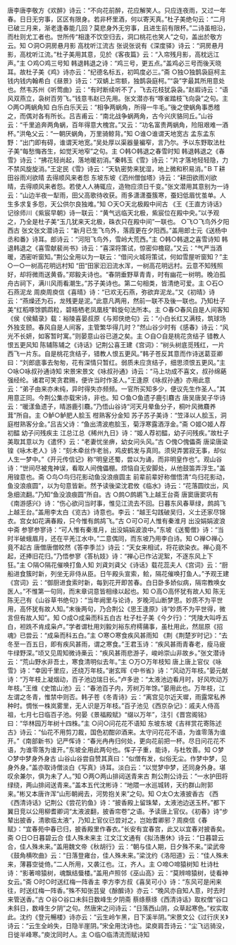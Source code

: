 <!-- { "loadSidebar": true } -->
唐李唐李敬方《欢醉》诗云：“不向花前醉，花应解笑人。只应连夜雨，又过一年春。日日无穷事，区区有限身。若非杯里酒，何以寄天真。”杜子美绝句云：“二月已破三月来，渐老逢春能几回？莫悲身外无穷事，且进生前有限杯。”二诗虽相沿，而杜则尤工者也。世所传“相逢不饮空归去，洞口桃花也笑人”之句，盖出於敬方云。知
○洞○洞房悬月影 高枕听江流古
张说张说有《深度驿》诗云：“洞房悬月影，高枕听江流。”杜子美用其意，见於《客夜篇》云：“入帘残月影，高枕远江声。”主
○鸡○鸡三号知
韩退韩退之诗：“鸡三号，更五点。”盖鸡必三号而後天晓耳。故杜子美《鸡》诗亦云：“纪德名标五，初鸣度必三。”斋
○独○独鹊袅庭柯主
钱内钱内翰希白《昼景》诗云：“双蜻上帘额，独鹊袅庭柯。”“袅”字最其所用意处也。然韦苏州《听莺曲》云：“有时断续听不了，飞去花枝犹袅袅。”赵嘏诗云：“语风双燕立，袅树百劳飞。”钱意韦赵已先用。张文潜亦有“啄雀踏枝飞向袅”之句。主
○两○两蜗角知
白乐白乐天云：“相争两蜗角，所得一牛毛。”後之使蜗角事悉稽之，而偶对各有所长。吕吉甫云：“南北战争蜗两角，古今兴庆貉同丘。”山谷云：“千里追奔两角蜗，百年得意大槐宫。”又云：“功名富贵两蜗角，险阻艰难一酒杯。”洪龟父云：“一朝厌蜗角，万里骑鲸背。”知
○谁○谁谓天地宽古
孟东孟东野：“出门即有碍，谁谓天地宽。”吴处厚以渠器量褊窄，言乃尔。予以东野取法杜子美“每愁悔吝生，如觉天地窄”之句。主
○韩○韩退之春雪时知
韩退韩退之《春雪》诗云：“拂花轻尚起，落地暖初消。”秦韩玉《雪》诗云：“片才落地轻轻隐，力不禁风旋旋消。”王定民《雪》诗云：“天轨密势来犹湿，地上微和积易消。”ＢＴ耕田谷雨刈欲晴 去得顺风来者怨
东坡东坡《泗州僧伽塔》诗云：“耕田欲雨刈欲晴，去得顺风来者怨。若使人人祷辄应，造物应须日千变。”张文潜用其意别为一诗云：“山边半夜一犁雨，田父高歌待收获。雨多潇潇蚕簇寒，蚕妇低眉忧茧单。人生多求复多怨，天公供尔良独难。”知
○天○天北极殿中间古
《王《王直方诗话》记徐师川《紫宸早朝》诗一联云：“黄气远临天北极，紫宸位在殿中央。”以予观之，乃全是杜子美“玉几犹来天北极，硃衣只在殿中间”一联也。
○飞○飞鸟外夕阳西古
张文张文潜诗云：“新月已生飞鸟外，落霞更在夕阳西。”盖用郎士元《送杨中丞和番》诗耳。郎诗云：“河阳飞鸟外，雪岭大荒西。”主
○韩○韩退之喜雪诗知
韩退韩退之《喜雪献裴尚书》诗云：“喜深将策试，惊密仰檐窥。”又云：“气严当酒暖，洒密听窗知。”荆公全用以为一联云：“借问火城将策试，何如雪屋听窗知？”主
○一○一树高花明远村知
“田“田家汩汩流水浑，一树高花明远村。云意不知残照好，却将微雨送黄昏。”郑毅夫诗也。“春阴垂野草青青，时有幽花一树明。晚泊孤舟古祠下，满川风雨看潮生。”苏子美诗也。第二句相类，皆清绝可爱。主
○石○石燕泥龙
周庾周庾信《喜晴》诗：“已欢无石燕，弥欲弃泥龙。”又《初晴》诗云：“燕燥还为石，龙残更是泥。”此意凡两用，然前一联不及後一联也。乃知杜子美“红稻啄馀鹦鹉粒，碧梧栖老凤凰枝”斡旋句法所本。主
○春○春风自是人间客知
《侯《侯鲭录》载：裕陵喜晏叔原《与郑侠绝句》云：“小白长红又满枝，筑球场外独支颐。春风自是人间客，主管繁华得几时？”然山谷少时有《感春》诗云：“风光不长妍，如客暂时寓。”则晏意山谷已道之矣。主
○自○自是桃花贪结子 错教人恨五更风知
陈辅陈辅之《诗话》记荆公喜王建《宫词》：“树头树底觅残红，一片西飞一片东。自是桃花贪结子，错教人恨五更风。”韩子苍反其意而作诗送葛亚卿曰：“刘郎底事去匆匆，花有深情只暂红。弱质未应贪结子，细思须恨五更风。”主
○咏○咏叔孙通诗知
宋景宋景文《咏叔孙通》诗云：“马上功成不喜文，叔孙绵蕝强经纶。诸君可笑贪君赐，便许当时作圣人。”王逢原《咏叔孙通》亦用此意云：“弟子由来亦未纯，异时得失亦频频。一官所买知多少，便议先生作圣人。”其用意正同。今荆公集亦载宋诗，非也。知
○鱼○鱼遗子鹿引麛古
唐吴唐吴子华诗云：“暖漾鱼遗子，晴游鹿引麛。”乃悟山谷诗“河天月晕鱼分子，桐叶风微麛养茸”所自。主
○鲈○鲈肥人脍玉 柑熟客分金知
苏子苏子美诗：“笠泽以人脍玉，洞庭柑熟客分金。”吕吉父诗：“鱼出清波庖脍玉，菊浮寒露酒浮金。”斋
○姬○姬人荐初醖 幼子问残疾主
江总江总《稀州九日》诗：“姬人荐初醖，幼子问残疾。”故杜子美取其意以为《遣怀》云：“老妻忧坐痹，幼女问头风。”古
○傀○傀儡斋
唐梁唐梁锽《咏木老人》诗：“刻木牵丝作老翁，鸡皮鹤发与真同。须臾弄罢寂无事，却似人生一梦中。”《开元传信记》称“明皇还蜀，尝以为诵，而非明皇作也”。观山谷诗：“世间尽被鬼神误，看取人间傀儡棚。烦恼自无安脚处，从他鼓笛弄浮生。”盖用锽意也。斋
○鸟○鸟归花影动鱼没浪痕圆主
前辈前辈好称僧悟清“鸟归花影动，鱼没浪痕圆”，以为句意皆新。然予读後梁沈君攸《临水》诗云：“花落圆纹出，风急细流翻。”乃知“鱼没浪痕圆”所自。古
○鹧○鹧鹕飞上越王台斋
唐窦唐窦巩有《南游感兴》诗：“伤心欲问当时事，惟见江流去不回。日暮东风春草绿，鹧鸪飞上越王台。”盖用李太白《览古》诗意也。李云：“越王勾践破吴归，义士还家尽锦衣。宫女如花满春殿，只今惟有鹧鸪飞。”古
○可○可人惟有秦淮月 出没娟娟波浪中斋
参寥参寥诗：“可人惟有秦淮月，出没娟娟波浪中。”东坡《送蜀僧》诗：“当时半破蛾眉月，还在平羌江水中。”二意偶同，而东坡乃用李白诗。知
○禅○禅心竟不起古
唐僧唐僧皎然《答李季兰》诗云：“天女来相试，将花欲染衣。禅心竟不起，还捧旧花归。”乃悟参寥《答杭妓》诗：“禅心已作沾泥絮，不逐东风上下狂。”主
○隔○隔花催唤打鱼人知
刘貣刘貣父《诗话》载花蕊夫人《宫词》云：“厨船进食簇时新，列坐无非侍从臣。日午殿头宣索，鲙，隔花催唤打鱼人。”予观王建《宫词》云：“御厨进食索时新，每到花开即苦春。白日卧多娇似病，隔帘教唤女医人。”不惟第一句同，而末章词意皆相缘以起也。知
○高○高怀犹有故人知
陈无陈无己有《山谷草书绝句》：“当年阙里与论诗，岁晚河山断梦思。妙质不为平世用，高怀犹有故人知。”末後两句，乃合荆公《思王逢原》诗“妙质不为平世得，微言但有故人知”。知
○成○成枭而科五白古
杜子杜子美《今夕行》：“凭陵大叫呼五白，袒跣不肯成枭卢。”学者谓杜用刘毅刘裕东府樗蒱事，虽杜用此，然屈原《招魂》已尝云：“成枭而科五白。”主
○寒○寒食疾风甚雨知
《荆《荆楚岁时记》：“去冬至一百五日，即有疾风甚雨，谓之寒食。”王君玉诗：“疾风甚雨青春老，瘦马疲牛绿野深。”顷又见周知微诗槀云：“疾风甚雨悲游子，峻岭崇山非故乡。”张文潜诗云：“荒山野水非吾土，寒食清明似去年。”主
○万○万年枝知
唐上唐上官仪《咏雪》诗：“幸因千里应，还绕万年枝。”谢玄晖《中书省》诗：“风动万年枝。”晏元献诗：“万年枝上凝烟动，百子池边瑞日长。”卢多逊：“太液池边看月时，好风吹动万年枝。”王维《史馆山池》云：“春池百子内，芳树万年馀。”晏用此也。万年枝，江左谓之冬青，惟禁中则否。韩子苍《冬青诗》云：“离宫见尔近天墀，雨露常私养种时。惆怅一株岚雾里，无人识是万年枝。”百子池见《西京杂记》：戚夫人侍高祖，七月七日临百子池。何晏《景福殿赋》“缀以万年”，注引《晋宫阁铭》曰：“华林园万年树十四株。”主
○问○问花花不语知
东坡东坡《吉祥赏花寄陈述古》诗云：“仙花不用剪刀裁，国色初酣卯酒来。太守问花花不语，为谁零落为谁开。”《南部新书》记严恽诗：“春光冉冉归何处，更向花前把一杯。尽日问花花不语，为谁零落为谁开。”东坡全用此两句也。恽子子重，能诗，与杜牧善。知
○梦○梦中梦身外身古
山谷山谷尝自赞其真曰：“似僧有发，似俗无尘。作梦中梦，见身外身。”盖亦取诗僧淡白《写真》诗耳。淡白云：“以觉梦中梦，还同身外身。堪叹余兼尔，俱为未了人。”知
○两○两山排闼送青来古
荆公荆公诗云：“一水护田将绿绕，两山排闼送青来。”盖本五代沈彬诗：“地隈一水巡城转，天约群山附郭来。”彬又本唐许浑“山形朝阙去，河势抱关来”之句。知
○太○太液披香古
《西《西清诗话》记荆公《尝花钓鱼》诗：“披香殿上留珠辇，太液池边送玉杯。”都下翼日竞以公用柳耆卿词“太液波翻，披香帘卷”之语。予读唐上官仪。《初春》诗“步辇出披香，清歌临太液”，乃知上官仪已尝对之，岂始耆卿邪？周庾信《春赋》：“宜春苑中春已归，披香殿里作春衣。”长安有宜春宫，此又以宜春对披香矣。斋
○日○日暮碧云合 佳人殊未来主
江文江文通有《拟汤惠休》诗云：“日暮碧云合，佳人殊未来。”盖用魏文帝《秋胡行》云：“朝与佳人期，日夕殊不来。”梁武帝《鼓角横吹曲》云：“日落登雍台，佳人殊未来。”梁沈约《洛阳道》云：“佳人殊未来，薄暮空徙倚。”二人所用，又袭江也。江，齐人。主
○啼○啼猿树知
杜诗杜诗：“影著啼猿树，魂飘结蜃楼。”盖用卢照邻《巫山高》云：“莫辨啼猿树，徒看神女云。”斋
○时○时送红梅一阵香主
李方李方叔《喜吴可小》诗：“东风可是闲来往，时送红梅一阵香。”殊不知张芸叟《酴醿诗》亦云：“晚风亦自知人意，时去时来管送香。”古
○谷○谷口未斜日数峰生夕阴斋
蔡绦蔡绦《西清诗话》取权僧“谷口未斜日，数峰生夕阴”之句。然唐宋之问诗云：“日落西山阴，众草起寒色。”权实取此。沈约《登元暢楼》诗亦云：“云生岭乍黑，日下溪半阴。”宋景文公《过行庆关》诗云：“云生全岭失，日隐半崖阴。”宋全用沈诗也。梁庾肩吾诗云：“尘飞远骑没，日徙半峰寒。”庾沈同时人。主
○临○临清流而赋诗知
